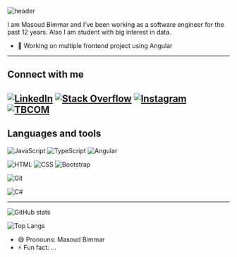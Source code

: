 <!-- markdownlint-disable-next-line MD041 -->
![header](https://capsule-render.vercel.app/api?type=waving&color=auto&text=Masoud%20Bimar!&fontSize=40&fontColor=ffffff)


I am Masoud Bimmar and I’ve been working as a software engineer for the past 12 years. Also I am student with big interest in data.
<!-- Hi my name is  Masoud Bimmar, I am a passionate Fullstack Web Developer from Iran, mostly focused in Angular. -->

- 🔭 Working on multiple frontend project using Angular

---

## Connect with me

[![LinkedIn][linkedin_img]][linkedin] [![Stack Overflow][stack_overflow_img]][stack_overflow] [![Instagram][instagram_img]][instagram] [![TBCOM][tbcom_img]][tbcom]
---

## Languages and tools


![JavaScript][javascript_img] ![TypeScript][typescript_img] 
![Angular][angular_img] 

![HTML][html_img] ![CSS][css_img] ![Bootstrap][bootstrap_img]

![Git][git_img]

![C#][csharp_img]

---


<!-- [![Github Stats By Anurag](https://github-readme-stats.vercel.app/api?username=masoudbimar&show_icons=true&title_color=fff&icon_color=79ff97&text_color=9f9f9f&bg_color=151515)](https://github.com/masoudbimar) -->


![GitHub stats][github_stats]

![Top Langs][top_langs_img]

<!-- [*Stats by anuraghazra/github-readme-stats*](https://github.com/anuraghazra/github-readme-stats) -->


- 😄 Pronouns: Masoud Bimmar
- ⚡ Fun fact: ...


<!-- references -->
[linkedin]: https://www.linkedin.com/in/masoud-bimar "LinkedIn"
[stack_overflow]: https://stackoverflow.com/users/2126355/masoud-bimmer "Stack Overflow"
[instagram]: https://www.instagram.com/kamassb/ "Instagram"
[tbcom]: http://www.tbcom.ir/Blog/Articles "TBCOM.IR"


<!-- img references -->
[linkedin_img]: https://img.shields.io/badge/-LinkedIn-0B66C2?style=for-the-badge&logo=linkedin "LinkedIn"
[stack_overflow_img]: https://img.shields.io/badge/-Stack%20Overflow-F2720C?style=for-the-badge&logo=stackoverflow&logoColor=ffffff "Stack Overflow"
[instagram_img]: https://img.shields.io/badge/-Instagram-E1306C?style=for-the-badge&logo=instagram&logoColor=ffffff "Instagram"
[tbcom_img]: https://img.shields.io/badge/-TBCOM-E1306C?style=for-the-badge&logo=TBCOM&logoColor=ffffff "TBCOM"

[javascript_img]: https://img.shields.io/badge/-javascript-ffffff?style=for-the-badge&logo=javascript "JavaScript"

[typescript_img]: https://img.shields.io/badge/-typescript-ffffff?style=for-the-badge&logo=typescript "TypeScript"
[csharp_img]: https://img.shields.io/badge/-csharp-red?style=for-the-badge&logo=csharp "C-Sharp"
[angular_img]: https://img.shields.io/badge/-Angular-red?style=for-the-badge&logo=Angular "Angular"
[html_img]: https://img.shields.io/badge/-html-ffffff?style=for-the-badge&logo=html5 "HTML"
[css_img]: https://img.shields.io/badge/-css-ffffff?style=for-the-badge&logo=css3&logoColor=264DE4 "CSS"
[bootstrap_img]: https://img.shields.io/badge/-bootstrap-ffffff?style=for-the-badge&logo=bootstrap "Bootstrap"
[git_img]: https://img.shields.io/badge/-git-ffffff?style=for-the-badge&logo=git "Git"
[github_stats]: https://github-readme-stats.vercel.app/api?username=masoudbimar&show_icons=true&include_all_commits=true&count_private=true&theme=radical "Masoud   GitHub Stats"
[top_langs_img]: https://github-readme-stats.vercel.app/api/top-langs/?username=masoudbimar&layout=compact&langs_count=8&hide_border=true&theme=radical "masoudbimmer Top Lang"

<!--
Here are some ideas to get you started:
- 🔭 I’m currently working on ...
- 🌱 I’m currently learning ...
- 👯 I’m looking to collaborate on ...
- 🤔 I’m looking for help with ...
- 💬 Ask me about ...
- 📫 How to reach me: ...
-->
